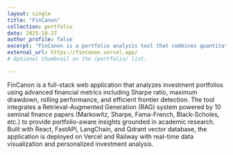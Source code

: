 ```yaml
---
layout: single
title: "FinCanon"
collection: portfolio
date: 2025-10-27
author_profile: false
excerpt: "FinCanon is a portfolio analysis tool that combines quantitative metrics with RAG-powered insights from classic finance literature."
external_url: https://fincanon.vercel.app/
# Optional thumbnail on the /portfolio/ list:

---
```


FinCanon is a full-stack web application that analyzes investment portfolios using advanced financial metrics including Sharpe ratio, maximum drawdown, rolling performance, and efficient frontier detection. The tool integrates a Retrieval-Augmented Generation (RAG) system powered by 10 seminal finance papers (Markowitz, Sharpe, Fama-French, Black-Scholes, etc.) to provide portfolio-aware insights grounded in academic research. Built with React, FastAPI, LangChain, and Qdrant vector database, the application is deployed on Vercel and Railway with real-time data visualization and personalized investment analysis.
